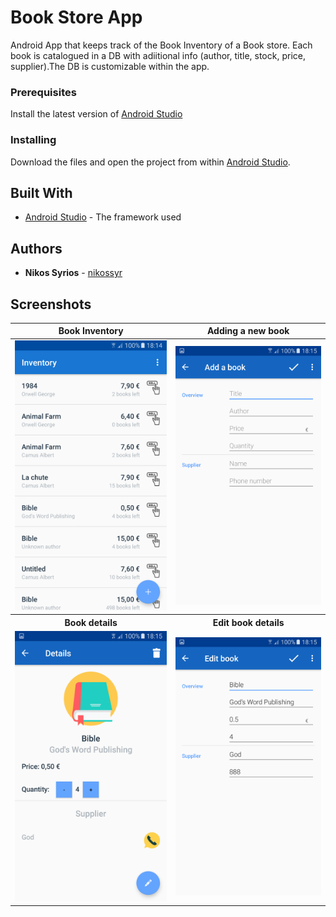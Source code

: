 # Book Store App
Android App that keeps track of the Book Inventory of a Book store. Each book is catalogued in a DB with adiitional info (author, title, stock, price, supplier).The DB is customizable within the app.

### Prerequisites

Install the latest version of [Android Studio](https://developer.android.com/studio)

### Installing

Download the files and open the project from within [Android Studio](https://developer.android.com/studio).

## Built With

* [Android Studio](https://developer.android.com/studio) - The framework used

## Authors

* **Nikos Syrios** - [nikossyr](https://github.com/nikossyr)

## Screenshots

<table width="100%" border="0">
  <thead>
    <tr>
      <th align="center">Book Inventory</th>
      <th align="center">Adding a new book</th>
    </tr>
  </thead>
  <tbody>
    <tr>
      <td align="center"><a target="_blank" href="./images/Screenshot_1.png"><img src="./images/Screenshot_1.png" alt="Screenshot 1" style="max-width:100%;"></a></td>
      <td align="center"><a target="_blank" href="./images/Screenshot_2.png"><img src="./images/Screenshot_2.png" alt="Screenshot 2" style="max-width:100%;"></a></td>
    </tr>
    <tr>
    </tr>
    <tr>
      <th align="center">Book details</th>  
      <th align="center">Edit book details</th>
    </tr>
    <tr>
      <td align="center"><a target="_blank" href="./images/Screenshot_3.png"><img src="./images/Screenshot_3.png" alt="Screenshot 3" style="max-width:100%;"></a></td>
      <td align="center"><a target="_blank" href="./images/Screenshot_4.png"><img src="./images/Screenshot_4.png" alt="Screenshot 4" style="max-width:100%;"></a></td>
    </tr>
  </tbody>
</table>
